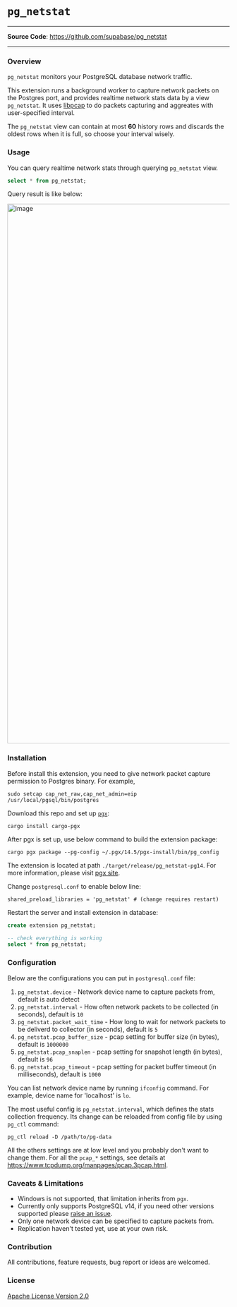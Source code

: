 # `pg_netstat`

---

**Source Code**: <a href="https://github.com/supabase/pg_netstat" target="_blank">https://github.com/supabase/pg_netstat</a>

---

### Overview

`pg_netstat` monitors your PostgreSQL database network traffic.

This extension runs a background worker to capture network packets on the Postgres port, and provides realtime network stats data by a view `pg_netstat`. It uses [libpcap](https://www.tcpdump.org/manpages/pcap.3pcap.html) to do packets capturing and aggreates with user-specified interval.

The `pg_netstat` view can contain at most **60** history rows and discards the oldest rows when it is full, so choose your interval wisely.

### Usage

You can query realtime network stats through querying `pg_netstat` view.

```sql
select * from pg_netstat;
```

Query result is like below:

<img width="1224" alt="image" src="https://user-images.githubusercontent.com/19306324/185877241-2fe2f1cd-193b-4334-bf22-d0fd6f95dfa3.png">


### Installation

Before install this extension, you need to give network packet capture permission to Postgres binary. For example,

```
sudo setcap cap_net_raw,cap_net_admin=eip /usr/local/pgsql/bin/postgres
```

Download this repo and set up [`pgx`](https://github.com/tcdi/pgx):

```
cargo install cargo-pgx
```

After pgx is set up, use below command to build the extension package:

```
cargo pgx package --pg-config ~/.pgx/14.5/pgx-install/bin/pg_config
```

The extension is located at path `./target/release/pg_netstat-pg14`. For more information, please visit [pgx site](https://github.com/tcdi/pgx).

Change `postgresql.conf` to enable below line:

```
shared_preload_libraries = 'pg_netstat' # (change requires restart)
```

Restart the server and install extension in database:

```sql
create extension pg_netstat;

-- check everything is working
select * from pg_netstat;
```

### Configuration

Below are the configurations you can put in `postgresql.conf` file:

1. `pg_netstat.device` - Network device name to capture packets from, default is auto detect
2. `pg_netstat.interval` - How often network packets to be collected (in seconds), default is `10`
3. `pg_netstat.packet_wait_time` - How long to wait for network packets to be deliverd to collector (in seconds), default is `5`
4. `pg_netstat.pcap_buffer_size` - pcap setting for buffer size (in bytes), default is `1000000`
5. `pg_netstat.pcap_snaplen` - pcap setting for snapshot length (in bytes), default is `96`
6. `pg_netstat.pcap_timeout` - pcap setting for packet buffer timeout (in milliseconds), default is `1000`

You can list network device name by running `ifconfig` command. For example, device name for 'localhost' is `lo`.

The most useful config is `pg_netstat.interval`, which defines the stats collection frequency. Its change can be reloaded from config file by using `pg_ctl` command:

```
pg_ctl reload -D /path/to/pg-data
```

All the others settings are at low level and you probably don't want to change them. For all the `pcap_*` settings, see details at https://www.tcpdump.org/manpages/pcap.3pcap.html.

### Caveats & Limitations

- Windows is not supported, that limitation inherits from `pgx`.
- Currently only supports PostgreSQL v14, if you need other versions supported please [raise an issue](https://github.com/supabase/pg_netstat/issues).
- Only one network device can be specified to capture packets from.
- Replication haven't tested yet, use at your own risk.

### Contribution

All contributions, feature requests, bug report or ideas are welcomed.

### License

[Apache License Version 2.0](./LICENSE)

